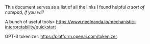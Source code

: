 This document serves as a list of all the links I found helpful
*a sort of notepad, if you will*

A bunch of useful tools> https://www.neelnanda.io/mechanistic-interpretability/quickstart

GPT-3 tokenizer: https://platform.openai.com/tokenizer